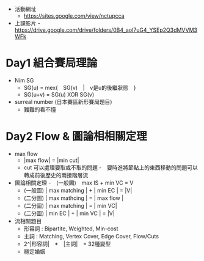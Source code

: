 - 活動網址
	- https://sites.google.com/view/nctupcca
- 上課影片
	-　https://drive.google.com/drive/folders/0B4_aol7uG4_YSEp2Q3dMVVM3WFk
# Day1 組合賽局理論
- Nim SG 
	- SG(u) = mex{　SG(v)　|　v是u的後繼狀態　}
	- SG(u+v) = SG(u) XOR SG(v)
- surreal number (日本賽區新形賽局題目)
	- 難難的看不懂

# Day2 Flow & 圖論相相關定理
- max flow
	- |max flow| = |min cut|
	- cut 可以處理要取或不取的問題
	-　要時進將節點上的東西移動的問題可以轉成前後歷史的兩接階層流
- 圖論相關定理
	-　(一般圖)　max IS + min VC = V
	- (一般圖) | max matching | + | min EC | = |V|
	- (二分圖) | max mathcing | = | max flow |
	- (二分圖) | max matching | = | min VC|
	- (二分圖) | min EC | + | min VC | = |V|
- 流相關題目
	- 形容詞 : Bipartite, Weighted, Min-cost
	- 主詞 : Matching, Vertex Cover, Edge Cover, Flow/Cuts
	- 2^|形容詞|　*　|主詞|　= 32種變型
	- 穩定婚姻
